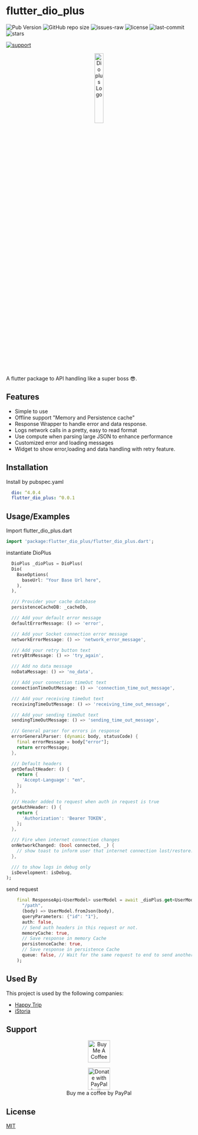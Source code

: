 
# flutter_dio_plus

![Pub Version](https://img.shields.io/pub/v/flutter_dio_plus?color=1&label=flutter_dio_plus)
![GitHub repo size](https://img.shields.io/github/repo-size/AbdOoSaed/flutter_dio_plus)
![issues-raw](https://img.shields.io/github/issues-raw/AbdOoSaed/flutter_dio_plus)
![license](https://img.shields.io/github/license/AbdOoSaed/flutter_dio_plus)
![last-commit](https://img.shields.io/github/last-commit/AbdOoSaed/flutter_dio_plus)
![stars](https://img.shields.io/github/stars/AbdOoSaed/flutter_dio_plus?style=social)

[![support](https://img.shields.io/badge/platform-flutter%7Cflutter%20web%7Cdart%20vm-ff69b4.svg?style=flat-square)](https://github.com/AbdOoSaed/flutter_dio_plus)

<p align="center">
<img src="https://user-images.githubusercontent.com/33700292/157306851-25e6a9d7-57dc-4d94-89d0-e94c756c23e5.png" alt="Dio plus Logo"  style="display: block;margin-left: auto;margin-right: auto;width: 22%;">
</p>



A flutter package to API handling like a super boss 😎.


## Features

- Simple to use
- Offline support "Memory and Persistence cache"
- Response Wrapper to handle error and data response.
- Logs network calls in a pretty, easy to read format
- Use compute when parsing large JSON to enhance performance
- Customized error and loading messages
- Widget to show error,loading and data handling with retry feature.



## Installation

Install by pubspec.yaml
```yaml
  dio: ^4.0.4
  flutter_dio_plus: ^0.0.1
```

## Usage/Examples

Import flutter_dio_plus.dart

```dart
import 'package:flutter_dio_plus/flutter_dio_plus.dart';
```

instantiate DioPlus

```dart
  DioPlus _dioPlus = DioPlus(
  Dio(
    BaseOptions(
      baseUrl: "Your Base Url here",
    ),
  ),

  /// Provider your cache database
  persistenceCacheDB: _cacheDb,

  /// Add your default error message
  defaultErrorMessage: () => 'error',

  /// Add your Socket connection error message
  networkErrorMessage: () => 'network_error_message',

  /// Add your retry button text
  retryBtnMessage: () => 'try_again',

  /// Add no data message
  noDataMessage: () => 'no_data',

  /// Add your connection timeOut text
  connectionTimeOutMessage: () => 'connection_time_out_message',

  /// Add your receiving timeOut text
  receivingTimeOutMessage: () => 'receiving_time_out_message',

  /// Add your sending timeOut text
  sendingTimeOutMessage: () => 'sending_time_out_message',

  /// General parser for errors in response
  errorGeneralParser: (dynamic body, statusCode) {
    final errorMessage = body["error"];
    return errorMessage;
  },

  /// Default headers
  getDefaultHeader: () {
    return {
      'Accept-Language': "en",
    };
  },

  /// Header added to request when auth in request is true
  getAuthHeader: () {
    return {
      'Authorization': 'Bearer TOKEN',
    };
  },

  /// Fire when internet connection changes
  onNetworkChanged: (bool connected, _) {
    // show toast to inform user that internet connection lost/restore.
  },

  /// to show logs in debug only
  isDevelopment: isDebug,
);
```

send request

```dart
    final ResponseApi<UserModel> userModel = await _dioPlus.get<UserModel>(
      "/path",
      (body) => UserModel.fromJson(body),
      queryParameters: {"id": "1"},
      auth: false,
      // Send auth headers in this request or not.
      memoryCache: true,
      // Save response in memory Cache
      persistenceCache: true,
      // Save response in persistence Cache
      queue: false, // Wait for the same request to end to send another
    );
```


## Used By

This project is used by the following companies:

- [Happy Trip](https://happytbooking.com/)
- [iStoria](https://istoria.app)


## Support
<p align="center">
<a  href="https://ko-fi.com/abdosaed#paypalModal" target="_blank"><img src="https://www.ko-fi.com/img/githubbutton_sm.svg" alt="Buy Me A Coffee" height=60 ></a>
</p>

<p align="center">
    <a href="https://www.paypal.me/abdoosaed/5" target="_blank">
   <img height=60 src="https://www.paypalobjects.com/en_US/i/btn/btn_donateCC_LG.gif" border="0" name="submit" title="PayPal - The safer, easier way to pay online!" alt="Donate with PayPal button" >
    </a>
    <br>    Buy me a coffee by PayPal
</p>


## License

[MIT](https://choosealicense.com/licenses/mit/)

